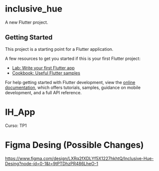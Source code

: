 # inclusive_hue

A new Flutter project.

## Getting Started

This project is a starting point for a Flutter application.

A few resources to get you started if this is your first Flutter project:

- [Lab: Write your first Flutter app](https://docs.flutter.dev/get-started/codelab)
- [Cookbook: Useful Flutter samples](https://docs.flutter.dev/cookbook)

For help getting started with Flutter development, view the
[online documentation](https://docs.flutter.dev/), which offers tutorials,
samples, guidance on mobile development, and a full API reference.

# IH_App
Curso: TP1

# Figma Desing (Possible Changes)
https://www.figma.com/design/LXRq2fXDLYf5X1227hkhtQ/Inclusive-Hue-Desing?node-id=0-1&t=9tPTDhzPR486LheO-1
